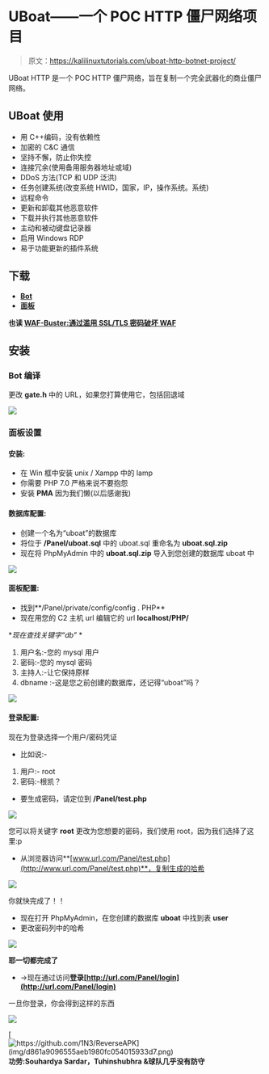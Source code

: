 # UBoat——一个 POC HTTP 僵尸网络项目

> 原文：<https://kalilinuxtutorials.com/uboat-http-botnet-project/>

UBoat HTTP 是一个 POC HTTP 僵尸网络，旨在复制一个完全武器化的商业僵尸网络。

## **UBoat 使用**

*   用 C++编码，没有依赖性
*   加密的 C&C 通信
*   坚持不懈，防止你失控
*   连接冗余(使用备用服务器地址或域)
*   DDoS 方法(TCP 和 UDP 泛洪)
*   任务创建系统(改变系统 HWID，国家，IP，操作系统。系统)
*   远程命令
*   更新和卸载其他恶意软件
*   下载并执行其他恶意软件
*   主动和被动键盘记录器
*   启用 Windows RDP
*   易于功能更新的插件系统

## **下载**

*   [**Bot**](https://github.com/Souhardya/UBoat/releases)
*   **[面板](https://github.com/Tuhinshubhra/UBoat-Panel/releases)**

**也读 [WAF-Buster:通过滥用 SSL/TLS 密码破坏 WAF](https://kalilinuxtutorials.com/waf-buster-disrupt-waf-by-abusing-ssl-tls-ciphers/)**

## **安装**

### **Bot 编译**

更改 **gate.h** 中的 URL，如果您打算使用它，包括回退域

![](img/d73f13091bafe37dc0036b52764cbb48.png)

### **面板设置**

#### **安装:**

*   在 Win 框中安装 unix / Xampp 中的 lamp
*   你需要 PHP 7.0 严格来说不要抱怨
*   安装 **PMA** 因为我们懒(以后感谢我)

#### **数据库配置:**

*   创建一个名为“uboat”的数据库
*   将位于 **/Panel/uboat.sql** 中的 uboat.sql 重命名为 **uboat.sql.zip**
*   现在将 PhpMyAdmin 中的 **uboat.sql.zip** 导入到您创建的数据库 uboat 中

![](img/9efb2dfb06605579b1cc0a15f8160f8e.png)

#### **面板配置:**

*   找到**/Panel/private/config/config . PHP**
*   现在用您的 C2 主机 url 编辑它的 url **localhost/PHP/**

**现在查找关键字“db”* *

1.  用户名:-您的 mysql 用户
2.  密码:-您的 mysql 密码
3.  主持人:-让它保持原样
4.  dbname :-这是您之前创建的数据库，还记得“uboat”吗？

![](img/146ad0bcffbdeca4cfd59647f0999720.png)

#### **登录配置:**

现在为登录选择一个用户/密码凭证

*   比如说:-

1.  用户:- root
2.  密码:-根凯？

*   要生成密码，请定位到 **/Panel/test.php**

![](img/2a7aece4c197546b9ce77cd5d1407698.png)

您可以将关键字 **root** 更改为您想要的密码，我们使用 root，因为我们选择了这里:p

*   从浏览器访问**[www.url.com/Panel/test.php](http://www.url.com/Panel/test.php)**，复制生成的哈希

![](img/f3b5278d7ce5c5b38364447e024b2df7.png)

你就快完成了！！

*   现在打开 PhpMyAdmin，在您创建的数据库 **uboat** 中找到表 **user**
*   更改密码列中的哈希

![](img/62780085042472fc7caa7c24eb306529.png)

**耶一切都完成了**

*   ->现在通过访问**登录[http://url.com/Panel/login](http://url.com/Panel/login)**

一旦你登录，你会得到这样的东西

![](img/6124b7b5bf519d22949f0dfcaac99aa6.png)

[![https://github.com/1N3/ReverseAPK](img/d861a9096555aeb1980fc054015933d7.png) ](https://github.com/Souhardya/Uboat) **功劳:Souhardya Sardar，Tuhinshubhra &球队几乎没有防守**